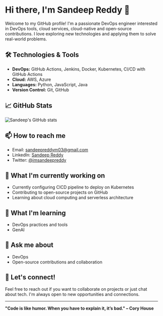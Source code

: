 # Hi there, I'm Sandeep Reddy 👋

Welcome to my GitHub profile! I'm a passionate DevOps engineer interested in DevOps tools, cloud services, cloud-native and open-source contributions. I love exploring new technologies and applying them to solve real-world problems.

## 🛠️ Technologies & Tools
- **DevOps:** GitHub Actions, Jenkins, Docker, Kubernetes, CI/CD with GitHub Actions
- **Cloud:** AWS, Azure
- **Languages:** Python, JavaScript, Java
- **Version Control:** Git, GitHub


## 📈 GitHub Stats

![Sandeep's GitHub stats](https://github-readme-stats.vercel.app/api?username=imsandeepreddy&show_icons=true&theme=radical)

## 📫 How to reach me

- Email: sandeepreddym03@gmail.com
- LinkedIn: [Sandeep Reddy](https://www.linkedin.com/in/sandeep-reddy-00a8b839/)
- Twitter: [@imsandeepreddy](https://twitter.com/ursanny)

## 🔭 What I'm currently working on

- Currently configuring CICD pipeline to deploy on Kubernetes
- Contributing to open-source projects on GitHub
- Learning about cloud computing and serverless architecture

## 🌱 What I'm learning

- DevOps practices and tools
- GenAI

## 💬 Ask me about

- DevOps
- Open-source contributions and collaboration

## 🤝 Let's connect!

Feel free to reach out if you want to collaborate on projects or just chat about tech. I'm always open to new opportunities and connections.

---

**"Code is like humor. When you have to explain it, it’s bad." – Cory House**
